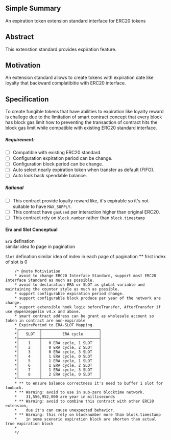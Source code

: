 


## Simple Summary

An expiration token extension standard interface for ERC20 tokens

## Abstract

This extenstion standard provides expiration feature.

## Motivation

An extension standard allows to create tokens with expiration date like loyalty that backward complatibitie with ERC20 interface.

## Specification

To create fungible tokens that have abilities to expiration like loyalty reward is 
challege due to the limitation of smart contract concept that every block has block gas limit how to preventing the transaction of   contract hits the block gas limit while compatible with existing ERC20 standard interface.

##### Requirement: 
- [ ] Compatible with existing ERC20 standard.
- [ ] Configuration expiration period can be change.
- [ ] Configuration block period can be change.
- [ ] Auto select nearly expiration token when transfer as default (FIFO).
- [ ] Auto look back spendable balance.

##### Rational
- [ ] This contract provide loyalty reward like, it's expirable so it's not suitable to have `MAX_SUPPLY`.
- [ ] This contract have `gasUsed` per interaction higher than original ERC20.
- [ ] This contract rely on `block.number` rather than `block.timestamp`

#### Era and Slot Conceptual

`Era` defination  
similar idea fo page in pagination

`Slot` defination
similar idea of index in each page of pagination
** frist index of slot is 0
``` text
    /* @note Motiviation
    * avoid to change ERC20 Interface Standard, support most ERC20 Interface Standard as much as possible.
    * avoid to declaration ERA or SLOT as global variable and maintaining the counter style as much as possible.
    * support configurable expiration period change.
    * support configurable block produce per year of the network are change.
    * support extensible hook logic beforeTransfer, AfterTransfer if use @openzeppelin v4.x and above.
    * smart contract address can be grant as wholesale account so token in contract are non-expirable
    * ExpirePeriod to ERA-SLOT Mapping.
    *┌─────────┬─────────────────────────┐
    *│   SLOT  │         ERA cycle       │
    *├─────────┼─────────────────────────┤
    *│    1    │   0 ERA cycle, 1 SLOT   │
    *│    2    │   0 ERA cycle, 2 SLOT   │
    *│    3    │   0 ERA cycle, 3 SLOT   │
    *│    4    │   1 ERA cycle, 0 SLOT   │
    *│    5    │   1 ERA cycle, 1 SLOT   │
    *│    6    │   1 ERA cycle, 2 SLOT   │
    *│    7    │   1 ERA cycle, 3 SLOT   │
    *│    8    │   2 ERA cycle, 0 SLOT   │
    *└─────────┴─────────────────────────┘
    * ** to ensure balance correctness it's need to buffer 1 slot for looback.
    * ** Warning: avoid to use in sub-zero blocktime network.
    *    31,556,952,000 are year in milliseconds
    * ** Warning: avoid to combine this contract with other ERC20 extension,
    *    due it's can cause unexpected behavior.
    * ** Warning: this rely on blocknumber more than block.timestamp
    *    in some scenario expiration block are shorten than actual true expiration block
    *
    */
```

